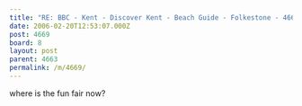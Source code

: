 ```yaml
---
title: "RE: BBC - Kent - Discover Kent - Beach Guide - Folkestone - 4669"
date: 2006-02-20T12:53:07.000Z
post: 4669
board: 8
layout: post
parent: 4663
permalink: /m/4669/
---
```

where is the fun fair now?
